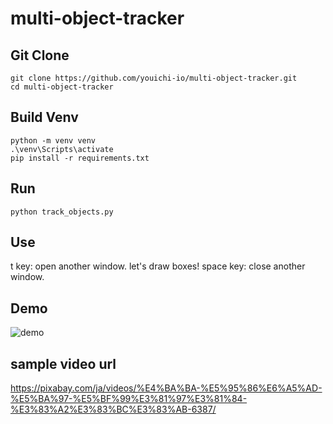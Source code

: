 # multi-object-tracker

## Git Clone
```
git clone https://github.com/youichi-io/multi-object-tracker.git
cd multi-object-tracker
```

## Build Venv
```
python -m venv venv
.\venv\Scripts\activate
pip install -r requirements.txt
```

## Run
```
python track_objects.py
```

## Use
t key: open another window. let's draw boxes!
space key: close another window.

## Demo
![demo](sample/Animation.gif)

## sample video url
https://pixabay.com/ja/videos/%E4%BA%BA-%E5%95%86%E6%A5%AD-%E5%BA%97-%E5%BF%99%E3%81%97%E3%81%84-%E3%83%A2%E3%83%BC%E3%83%AB-6387/